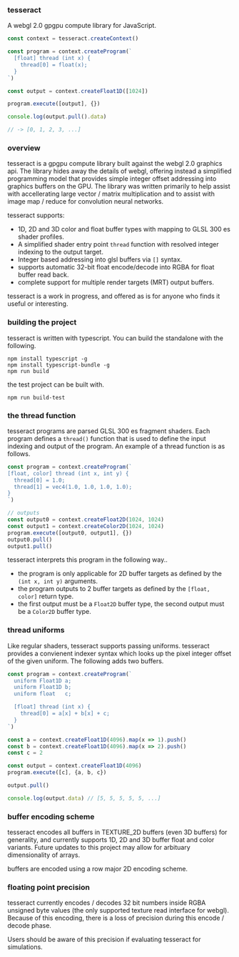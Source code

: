 ### tesseract

A webgl 2.0 gpgpu compute library for JavaScript.

```typescript
const context = tesseract.createContext()

const program = context.createProgram(`
  [float] thread (int x) {
    thread[0] = float(x);
  }
`)

const output = context.createFloat1D([1024])

program.execute([output], {})

console.log(output.pull().data) 

// -> [0, 1, 2, 3, ...]
```

### overview

tesseract is a gpgpu compute library built against the webgl 2.0 graphics api. The library hides away the details of webgl, offering instead a simplified programming model that provides simple integer offset addressing into graphics buffers on the GPU. The library was written primarily to help assist with accellerating large vector / matrix multiplication and to assist with image map / reduce for convolution neural networks.

tesseract supports:
- 1D, 2D and 3D color and float buffer types with mapping to GLSL 300 es shader profiles.
- A simplified shader entry point ```thread``` function with resolved integer indexing to the output target.
- Integer based addressing into glsl buffers via ```[]``` syntax. 
- supports automatic 32-bit float encode/decode into RGBA for float buffer read back.
- complete support for multiple render targets (MRT) output buffers.

tesseract is a work in progress, and offered as is for anyone who finds it useful or interesting.

### building the project

tesseract is written with typescript. You can build the standalone with the following.

```
npm install typescript -g
npm install typescript-bundle -g
npm run build
```
the test project can be built with.
```
npm run build-test
```

### the thread function

tesseract programs are parsed GLSL 300 es fragment shaders. Each program defines a ```thread()``` function that is used to define the input indexing and output of the program. An example of a thread function is as follows.

```javascript
const program = context.createProgram(`
[float, color] thread (int x, int y) {
  thread[0] = 1.0; 
  thread[1] = vec4(1.0, 1.0, 1.0, 1.0);
}
`)

// outputs
const output0 = context.createFloat2D(1024, 1024)
const output1 = context.createColor2D(1024, 1024)
program.execute([output0, output1], {})
output0.pull()
output1.pull()

```
tesseract interprets this program in the following way..
- the program is only applicable for 2D buffer targets as defined by the ```(int x, int y)``` arguments.
- the program outputs to 2 buffer targets as defined by the ```[float, color]``` return type.
- the first output must be a ```Float2D``` buffer type, the second output must be a ```Color2D``` buffer type.

### thread uniforms

Like regular shaders, tesseract supports passing uniforms. tesseract provides a convienent indexer syntax which looks up the pixel integer offset of the given uniform. The following adds two buffers.

```javascript
const program = context.createProgram(`
  uniform Float1D a;
  uniform Float1D b;
  uniform float   c;

  [float] thread (int x) {
    thread[0] = a[x] + b[x] + c;
  }
`)

const a = context.createFloat1D(4096).map(x => 1).push()
const b = context.createFloat1D(4096).map(x => 2).push()
const c = 2

const output = context.createFloat1D(4096)
program.execute([c], {a, b, c})

output.pull() 

console.log(output.data) // [5, 5, 5, 5, 5, ...]
```

### buffer encoding scheme

tesseract encodes all buffers in TEXTURE_2D buffers (even 3D buffers) for generality, and currently supports 1D, 2D and 3D buffer float and color variants. Future updates to this project may allow for arbituary dimensionality of arrays.

buffers are encoded using a row major 2D encoding scheme. 

### floating point precision

tesseract currently encodes / decodes 32 bit numbers inside RGBA unsigned byte values (the only supported texture read interface for webgl). Because of this encoding, there is a loss of precision during this encode / decode phase.

Users should be aware of this precision if evaluating tesseract for simulations. 

